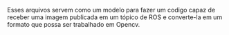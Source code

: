 Esses arquivos servem como um modelo para fazer um codigo capaz de receber uma imagem publicada em um tópico de ROS e converte-la em um formato que possa ser trabalhado em Opencv.
